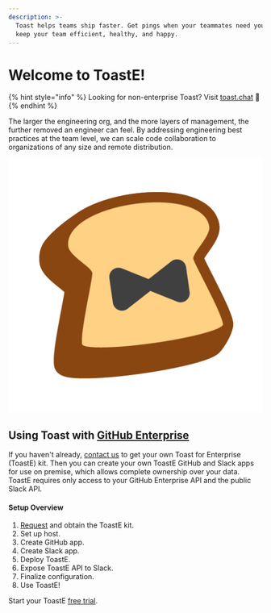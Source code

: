 ```yaml
---
description: >-
  Toast helps teams ship faster. Get pings when your teammates need you, and
  keep your team efficient, healthy, and happy.
---
```


# Welcome to ToastE!

{% hint style="info" %}
Looking for non-enterprise Toast? Visit [toast.chat](https://toast.chat) 🍞
{% endhint %}

The larger the engineering org, and the more layers of management, the further removed an engineer can feel. By addressing engineering best practices at the team level, we can scale code collaboration to organizations of any size and remote distribution.

![ToastE dons a bowtie for its enterprisey role.](.gitbook/assets/toaste-logo.png)

## Using Toast with [GitHub Enterprise](https://github.com/enterprise)

If you haven't already, [contact us](https://toast-team.gitbook.io/toast/support) to get your own Toast for Enterprise \(ToastE\) kit. Then you can create your own ToastE GitHub and Slack apps for use on premise, which allows complete ownership over your data. ToastE requires only access to your GitHub Enterprise API and the public Slack API.

#### Setup Overview

1. [Request](https://forms.gle/YmAxTfwEARBSis2F8) and obtain the ToastE kit.
2. Set up host.
3. Create GitHub app.
4. Create Slack app.
5. Deploy ToastE.
6. Expose ToastE API to Slack.
7. Finalize configuration.
8. Use ToastE!

Start your ToastE [free trial](https://forms.gle/YmAxTfwEARBSis2F8).

